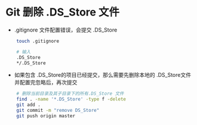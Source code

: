 # Git 删除 .DS_Store 文件

* .gitignore 文件配置错误，会提交 .DS_Store
```bash
	touch .gitignore

	# 输入 
	.DS_Store
	*/.DS_Store

```


* 如果包含 .DS_Store的项目已经提交，那么需要先删除本地的 .DS_Store文件 并配置完忽略后，再次提交
```bash
	# 删除当前目录及其子目录下的所有.DS_Store 文件
	find . -name '*.DS_Store' -type f -delete
	git add .
	git commit -m "remove DS_Store"
	git push origin master

```